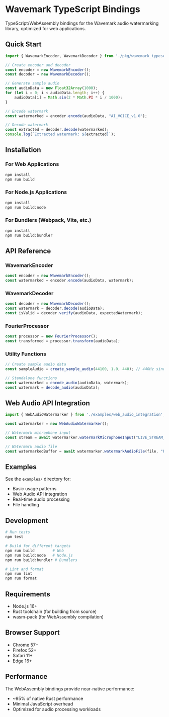 # Wavemark TypeScript Bindings

TypeScript/WebAssembly bindings for the Wavemark audio watermarking library, optimized for web applications.

## Quick Start

```typescript
import { WavemarkEncoder, WavemarkDecoder } from './pkg/wavemark_typescript';

// Create encoder and decoder
const encoder = new WavemarkEncoder();
const decoder = new WavemarkDecoder();

// Generate sample audio
const audioData = new Float32Array(1000);
for (let i = 0; i < audioData.length; i++) {
    audioData[i] = Math.sin(2 * Math.PI * i / 1000);
}

// Encode watermark
const watermarked = encoder.encode(audioData, "AI_VOICE_v1.0");

// Decode watermark
const extracted = decoder.decode(watermarked);
console.log(`Extracted watermark: ${extracted}`);
```

## Installation

### For Web Applications
```bash
npm install
npm run build
```

### For Node.js Applications
```bash
npm install
npm run build:node
```

### For Bundlers (Webpack, Vite, etc.)
```bash
npm install
npm run build:bundler
```

## API Reference

### WavemarkEncoder
```typescript
const encoder = new WavemarkEncoder();
const watermarked = encoder.encode(audioData, watermark);
```

### WavemarkDecoder
```typescript
const decoder = new WavemarkDecoder();
const watermark = decoder.decode(audioData);
const isValid = decoder.verify(audioData, expectedWatermark);
```

### FourierProcessor
```typescript
const processor = new FourierProcessor();
const transformed = processor.transform(audioData);
```

### Utility Functions
```typescript
// Create sample audio data
const sampleAudio = create_sample_audio(44100, 1.0, 440); // 440Hz sine wave

// Standalone functions
const watermarked = encode_audio(audioData, watermark);
const watermark = decode_audio(audioData);
```

## Web Audio API Integration

```typescript
import { WebAudioWatermarker } from './examples/web_audio_integration';

const watermarker = new WebAudioWatermarker();

// Watermark microphone input
const stream = await watermarker.watermarkMicrophoneInput("LIVE_STREAM_v1.0");

// Watermark audio file
const watermarkedBuffer = await watermarker.watermarkAudioFile(file, "FILE_WATERMARK_v1.0");
```

## Examples

See the `examples/` directory for:
- Basic usage patterns
- Web Audio API integration
- Real-time audio processing
- File handling

## Development

```bash
# Run tests
npm test

# Build for different targets
npm run build        # Web
npm run build:node   # Node.js
npm run build:bundler # Bundlers

# Lint and format
npm run lint
npm run format
```

## Requirements

- Node.js 16+
- Rust toolchain (for building from source)
- wasm-pack (for WebAssembly compilation)

## Browser Support

- Chrome 57+
- Firefox 52+
- Safari 11+
- Edge 16+

## Performance

The WebAssembly bindings provide near-native performance:
- ~95% of native Rust performance
- Minimal JavaScript overhead
- Optimized for audio processing workloads
